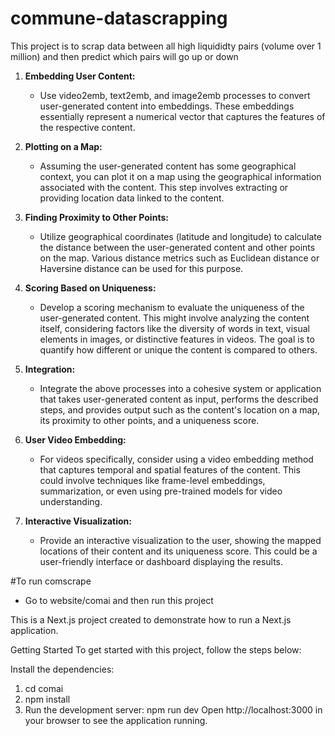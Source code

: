 # commune-datascrapping

This project is to scrap data between all high liquididty pairs (volume over 1 million)
and then predict which pairs will go up or down

1. **Embedding User Content:**
   - Use video2emb, text2emb, and image2emb processes to convert user-generated content into embeddings. These embeddings essentially represent a numerical vector that captures the features of the respective content.

2. **Plotting on a Map:**
   - Assuming the user-generated content has some geographical context, you can plot it on a map using the geographical information associated with the content. This step involves extracting or providing location data linked to the content.

3. **Finding Proximity to Other Points:**
   - Utilize geographical coordinates (latitude and longitude) to calculate the distance between the user-generated content and other points on the map. Various distance metrics such as Euclidean distance or Haversine distance can be used for this purpose.

4. **Scoring Based on Uniqueness:**
   - Develop a scoring mechanism to evaluate the uniqueness of the user-generated content. This might involve analyzing the content itself, considering factors like the diversity of words in text, visual elements in images, or distinctive features in videos. The goal is to quantify how different or unique the content is compared to others.

5. **Integration:**
   - Integrate the above processes into a cohesive system or application that takes user-generated content as input, performs the described steps, and provides output such as the content's location on a map, its proximity to other points, and a uniqueness score.

6. **User Video Embedding:**
   - For videos specifically, consider using a video embedding method that captures temporal and spatial features of the content. This could involve techniques like frame-level embeddings, summarization, or even using pre-trained models for video understanding.

7. **Interactive Visualization:**
   - Provide an interactive visualization to the user, showing the mapped locations of their content and its uniqueness score. This could be a user-friendly interface or dashboard displaying the results.

#To run comscrape
- Go to website/comai
and then run this project

This is a Next.js project created to demonstrate how to run a Next.js application.

Getting Started
To get started with this project, follow the steps below:

Install the dependencies:
1. cd comai
2. npm install
3. Run the development server:
   npm run dev
Open http://localhost:3000 in your browser to see the application running.
